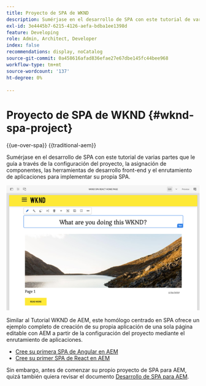 ```yaml
---
title: Proyecto de SPA de WKND
description: Sumérjase en el desarrollo de SPA con este tutorial de varias partes que le llevará a través de la configuración del proyecto, la asignación de componentes, las herramientas de desarrollo front-end y el enrutamiento de aplicaciones para implementar su propio SPA mediante React y Angular.
exl-id: 3e4445b7-6215-4126-aefa-bdba1ee1398d
feature: Developing
role: Admin, Architect, Developer
index: false
recommendations: display, noCatalog
source-git-commit: 0a458616afad836efae27e67dbe145fc44bee968
workflow-type: tm+mt
source-wordcount: '137'
ht-degree: 0%

---
```



# Proyecto de SPA de WKND {#wknd-spa-project}

{{ue-over-spa}}
{{traditional-aem}}

Sumérjase en el desarrollo de SPA con este tutorial de varias partes que le guía a través de la configuración del proyecto, la asignación de componentes, las herramientas de desarrollo front-end y el enrutamiento de aplicaciones para implementar su propia SPA.

![Proyecto de SPA WKND](assets/wknd-spa-project.png)

Similar al Tutorial WKND de AEM, este homólogo centrado en SPA ofrece un ejemplo completo de creación de su propia aplicación de una sola página editable con AEM a partir de la configuración del proyecto mediante el enrutamiento de aplicaciones.

* [Cree su primera SPA de Angular en AEM](https://experienceleague.adobe.com/docs/experience-manager-learn/getting-started-with-aem-headless/spa-editor/angular/overview.html)
* [Cree su primer SPA de React en AEM](https://experienceleague.adobe.com/docs/experience-manager-learn/getting-started-with-aem-headless/spa-editor/react/overview.html?lang=es)

Sin embargo, antes de comenzar su propio proyecto de SPA para AEM, quizá también quiera revisar el documento [Desarrollo de SPA para AEM](developing.md).
